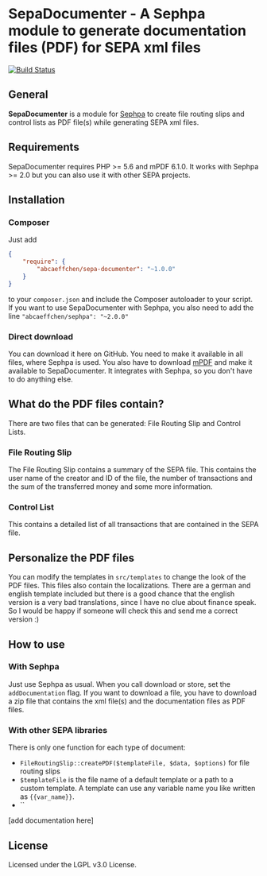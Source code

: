 SepaDocumenter - A Sephpa module to generate documentation files (PDF) for SEPA xml files
===============
[![Build Status](https://travis-ci.org/AbcAeffchen/SepaDocumenter.svg?branch=master)](https://travis-ci.org/AbcAeffchen/SepaDocumenter)

## General
**SepaDocumenter** is a module for [Sephpa](https://github.com/AbcAeffchen/Sephpa)
to create file routing slips and control lists as PDF file(s) while generating SEPA xml files.

## Requirements
SepaDocumenter requires PHP >= 5.6 and mPDF 6.1.0. It works with Sephpa >= 2.0 but you can also
use it with other SEPA projects.

## Installation

### Composer
Just add

```json
{
    "require": {
        "abcaeffchen/sepa-documenter": "~1.0.0"
    }
}
```

to your `composer.json` and include the Composer autoloader to your script. If you want to use
SepaDocumenter with Sephpa, you also need to add the line `"abcaeffchen/sephpa": "~2.0.0"`

### Direct download
You can download it here on GitHub. You need to make it available in all files, where Sephpa is
used. You also have to download [mPDF](https://gitub.com/mpdf/mpdf) and make it available to SepaDocumenter.
It integrates with Sephpa, so you don't have to do anything else.

## What do the PDF files contain?
There are two files that can be generated: File Routing Slip and Control Lists.
 
### File Routing Slip
The File Routing Slip contains a summary of the SEPA file. This contains the user name of the 
creator and ID of the file,
the number of transactions and the sum of the transferred money and some more information.

### Control List
This contains a detailed list of all transactions that are contained in the SEPA file.

## Personalize the PDF files
You can modify the templates in `src/templates` to change the look of the PDF files.
This files also contain the localizations. There are a german and english template included but
there is a good chance that the english version is a very bad translations, since I have no
clue about finance speak. So I would be happy if someone will check this and send me a correct 
version :)

## How to use

### With Sephpa
Just use Sephpa as usual. When you call download or store, set the `addDocumentation` flag.
If you want to download a file, you have to download a zip file that contains the xml file(s) and
the documentation files as PDF files.

### With other SEPA libraries
There is only one function for each type of document:

- `FileRoutingSlip::createPDF($templateFile, $data, $options)` for file routing slips
 - `$templateFile` is the file name of a default template or a path to a custom template. A template
 can use any variable name you like written as `{{var_name}}`.
- ``

[add documentation here]

## License
Licensed under the LGPL v3.0 License.
